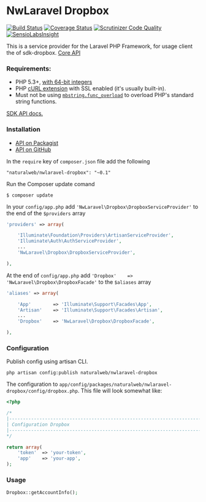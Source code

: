 NwLaravel Dropbox
=================

[![Build Status](https://travis-ci.org/naturalweb/NwLaravel-Dropbox.svg?branch=master)](https://travis-ci.org/naturalweb/NwLaravel-Dropbox)
[![Coverage Status](https://coveralls.io/repos/naturalweb/NwLaravel-Dropbox/badge.png?branch=master)](https://coveralls.io/r/naturalweb/NwLaravel-Dropbox?branch=master)
[![Scrutinizer Code Quality](https://scrutinizer-ci.com/g/naturalweb/NwLaravel-Dropbox/badges/quality-score.png?b=master)](https://scrutinizer-ci.com/g/naturalweb/NwLaravel-Dropbox/?branch=master)
[![SensioLabsInsight](https://insight.sensiolabs.com/projects/59a0cc06-dab6-42b5-b76d-2e083c47f867/mini.png)](https://insight.sensiolabs.com/projects/59a0cc06-dab6-42b5-b76d-2e083c47f867)

This is a service provider for the Laravel PHP Framework, for usage client the of sdk-dropbox. [Core API](https://www.dropbox.com/developers/core/start/php)

### Requirements:
  * PHP 5.3+, [with 64-bit integers](http://stackoverflow.com/questions/864058/how-to-have-64-bit-integer-on-php)
  * PHP [cURL extension](http://php.net/manual/en/curl.installation.php) with SSL enabled (it's usually built-in).
  * Must not be using [`mbstring.func_overload`](http://www.php.net/manual/en/mbstring.overload.php) to overload PHP's standard string functions.

[SDK API docs.](http://dropbox.github.io/dropbox-sdk-php/api-docs/v1.1.x)

### Installation

- [API on Packagist](https://packagist.org/packages/naturalweb/nwlaravel-dropbox)
- [API on GitHub](https://github.com/naturalweb/NwLaravel-Dropbox)

In the `require` key of `composer.json` file add the following

    "naturalweb/nwlaravel-dropbox": "~0.1"

Run the Composer update comand

    $ composer update

In your `config/app.php` add `'NwLaravel\Dropbox\DropboxServiceProvider'` to the end of the `$providers` array

```php
'providers' => array(

    'Illuminate\Foundation\Providers\ArtisanServiceProvider',
    'Illuminate\Auth\AuthServiceProvider',
    ...
    'NwLaravel\Dropbox\DropboxServiceProvider',

),
```

At the end of `config/app.php` add `'Dropbox'    => 'NwLaravel\Dropbox\DropboxFacade'` to the `$aliases` array

```php
'aliases' => array(

    'App'        => 'Illuminate\Support\Facades\App',
    'Artisan'    => 'Illuminate\Support\Facades\Artisan',
    ...
    'Dropbox'    => 'NwLaravel\Dropbox\DropboxFacade',

),
```

### Configuration

Publish config using artisan CLI.

~~~
php artisan config:publish naturalweb/nwlaravel-dropbox
~~~

The configuration to `app/config/packages/naturalweb/nwlaravel-dropbox/config/dropbox.php`. This file will look somewhat like:

```php
<?php

/*
|--------------------------------------------------------------------------
| Configuration Dropbox
|--------------------------------------------------------------------------
*/

return array(
    'token'  => 'your-token',
    'app'    => 'your-app',
);
```

### Usage
```php
Dropbox::getAccountInfo();
```

